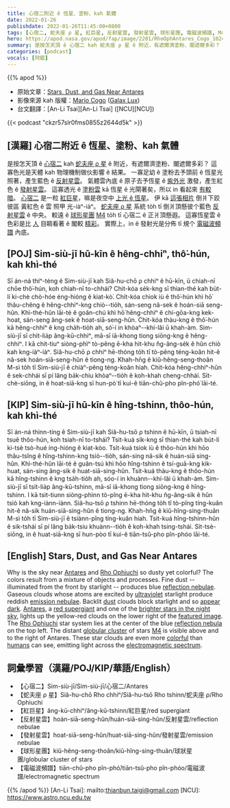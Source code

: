 ```yaml
---
title: 心宿二附近 ê 恆星、塗粉、kah 氣體
date: 2022-01-26
publishdate: 2022-01-26T11:45:00+0800
tags: [心宿二, 蛇夫座 ρ 星, 紅巨星, 反射星雲, 發射星雲, 球形星團, 電磁波頻譜, M4]
hero: https://apod.nasa.gov/apod/fap/image/2201/RhoOphAntares_Cogo_1024_annotated.jpg
summary: 是按怎天頂 ê 心宿二 kah 蛇夫座 ρ 星 ê 附近，有遮爾濟塗粉、閣遮爾多彩？
categories: [podcast]
vocals: [阿錕]
---
```


{{% apod %}}

- 原始文章：[Stars, Dust, and Gas Near Antares](https://apod.nasa.gov/apod/ap220126.html)
- 影像來源 kah 版權：[Mario Cogo](http://galaxlux.com/Author.htm) ([Galax Lux](http://galaxlux.com/))
- 台文翻譯：[An-Li Tsai][An-Li Tsai] ([NCU][NCU])

{{< podcast "ckzr57slr0fms0855z2644d5k" >}}

## [漢羅] 心宿二附近 ê 恆星、塗粉、kah 氣體
是按怎天頂 ê [心宿二][Antares 1] kah [蛇夫座 ρ 星][Rho Ophiuchi 1] ê 附近，有遮爾濟塗粉、閣遮爾多彩？
這寡色光是天體 kah 物理機制做伙影響 ê 結果。
一寡足幼 ê 塗粉去予頭前 ê 恆星光照著，產生藍色 ê [反射星雲][reflection nebulae]。
氣體雲內底 ê 原子去予恆星 ê [紫外光][ultraviolet] 激發，產生紅色 ê [發射星雲][emission nebulae t]。
這寡透光 ê [塗粉雲][dust] kā 恆星 ê 光閘著矣，所以 in 看起來 [有較暗][appear dark t]。
[心宿二][Antares 2] 是一粒 [紅巨星][red supergiant]，嘛是夜空中 [上光 ê 恆星][brighter stars in the night sky]。
伊 kā [這張相片][featured image] 倒爿下跤彼區 黃紅色 ê 雲 照甲 光-iàⁿ-iàⁿ。
[蛇夫座 ρ 星][Rho Ophiuchi 2] 系統 to̍h tī 倒爿頂懸彼个藍色 [反射星雲][reflection nebula] ê 中央。
較遠 ê [球形星團][globular cluster] [M4][M4] to̍h tī 心宿二 ê 正爿頂懸遐。
這寡恆星雲 ê 色彩是比 [人][humans] 目睭看著 ê 閣較 [精彩][colorful]。
實際上，in ê 發射光是分佈 tī 規个 [電磁波頻譜][electromagnetic spectrum] 內底。


## [POJ] Sim-siù-jī hū-kīn ê hêng-chhiⁿ, thô͘-hún, kah khì-thé
Sī án-ná thiⁿ-téng ê Sim-siù-jī kah Siâ-hu-chō ρ chhiⁿ ê hū-kīn, ū chiah-nī chōe thô͘-hún, koh chiah-nī to-chhái?
Chit-kóa se̍k-kng sī thian-thé kah bu̍t-lí ki-chè chò-hóe éng-hióng ê kiat-kò͘.
Chi̍t-kóa chiok iù ê thô͘-hún khì hō͘ thâu-chêng ê hêng-chhiⁿ-kng chiò--tio̍h, sán-seng nâ-sek ê hoán-siā seng-hûn.
Khì-thé-hûn lāi-té ê goân-chú khì hō͘ hêng-chhiⁿ ê chí-gōa-kng kek-hoat, sán-seng âng-sek ê hoat-siā-seng-hûn.
Chit-kóa thàu-kng ê thô͘-hún kā hêng-chhiⁿ ê kng cha̍h-tio̍h ah, só͘-í in khòaⁿ--khí-lâi ū khah-àm.
Sim-siù-jī sī chi̍t-lia̍p âng-kū-chhiⁿ, mā-sī iā-khong tiong siōng-kng ê hêng-chhiⁿ.
I kā chit-tiuⁿ siòng-phìⁿ tò-pêng ē-kha hit-khu n̂g-âng-se̍k ê hûn chiò kah kng-iàⁿ-iàⁿ.
Siâ-hu-chō ρ chhiⁿ hē-thóng to̍h tī tò-pêng téng-koân hit-ê nâ-sek hoán-siā-seng-hûn ê tiong-ng.
Khah-hn̄g ê kiû-hêng-seng-thoân M-sì to̍h tī Sim-siù-jī ê chiàⁿ-pêng téng-koân hiah.
Chit-kóa hêng-chhiⁿ-hûn ê sek-chhái sī pí lâng ba̍k-chiu khòaⁿ--tio̍h ê koh-khah cheng-chhái.
Si̍t-chè-siōng, in ê hoat-siā-kng sī hun-pò͘ tī kui-ê tiān-chû-pho pîn-phó͘ lāi-té.

## [KIP] Sim-siù-jī hū-kīn ê hîng-tshinn, thôo-hún, kah khì-thé
Sī án-ná thinn-tíng ê Sim-siù-jī kah Siâ-hu-tsō ρ tshinn ê hū-kīn, ū tsiah-nī tsuē thôo-hún, koh tsiah-nī to-tshái?
Tsit-kuá si̍k-kng sī thian-thé kah bu̍t-lí ki-tsè tsò-hué íng-hióng ê kiat-kòo.
Tsi̍t-kuá tsiok iù ê thôo-hún khì hōo thâu-tsîng ê hîng-tshinn-kng tsiò--tio̍h, sán-sing nâ-sik ê huán-siā sing-hûn.
Khì-thé-hûn lāi-té ê guân-tsú khì hōo hîng-tshinn ê tsí-guā-kng kik-huat, sán-sing âng-sik ê huat-siā-sing-hûn.
Tsit-kuá thàu-kng ê thôo-hún kā hîng-tshinn ê kng tsa̍h-tio̍h ah, sóo-í in khuànn--khí-lâi ū khah-àm.
Sim-siù-jī sī tsi̍t-lia̍p âng-kū-tshinn, mā-sī iā-khong tiong siōng-kng ê hîng-tshinn.
I kā tsit-tiunn siòng-phìnn tò-pîng ē-kha hit-khu n̂g-âng-si̍k ê hûn tsiò kah kng-iànn-iànn.
Siâ-hu-tsō ρ tshinn hē-thóng to̍h tī tò-pîng tíng-kuân hit-ê nâ-sik huán-siā-sing-hûn ê tiong-ng.
Khah-hn̄g ê kiû-hîng-sing-thuân M-sì to̍h tī Sim-siù-jī ê tsiànn-pîng tíng-kuân hiah.
Tsit-kuá hîng-tshinn-hûn ê sik-tshái sī pí lâng ba̍k-tsiu khuànn--tio̍h ê koh-khah tsing-tshái.
Si̍t-tsè-siōng, in ê huat-siā-kng sī hun-pòo tī kui-ê tiān-tsû-pho pîn-phóo lāi-té.

## [English] Stars, Dust, and Gas Near Antares
Why is the sky near [Antares][Antares 1] and [Rho Ophiuchi][Rho Ophiuchi 1] so dusty yet colorful?
The colors result from a mixture of objects and processes.
Fine dust -- illuminated from the front by starlight -- produces blue [reflection nebulae][reflection nebulae].
Gaseous clouds whose atoms are excited by [ultraviolet][ultraviolet] starlight produce reddish [emission nebulae][emission nebulae e].
Backlit [dust][dust] clouds block starlight and so [appear dark][appear dark e].
[Antares][Antares 2], a [red supergiant][red supergiant] and one of the [brighter stars in the night sky][brighter stars in the night sky], lights up the yellow-red clouds on the lower right of the [featured image][featured image].
The [Rho Ophiuchi][Rho Ophiuchi 2] star system lies at the center of the blue [reflection nebula][reflection nebula] on the top left.
The distant [globular cluster][globular cluster] of stars [M4][M4] is visible above and to the right of Antares.
These star clouds are even more [colorful][colorful] than [humans][humans] can see, emitting light across the [electromagnetic spectrum][electromagnetic spectrum].

## 詞彙學習（漢羅/POJ/KIP/華語/English）
- 【心宿二】Sim-siù-jī/Sim-siù-jī/心宿二/Antares
- 【蛇夫座 ρ 星】Siâ-hu-chō Rho chhiⁿ/Siâ-hu-tsō Rho tshinn/蛇夫座 ρ/Rho Ophiuchi
- 【紅巨星】âng-kū-chhiⁿ/âng-kū-tshinn/紅巨星/red supergiant
- 【反射星雲】hoán-siā-seng-hûn/huán-siā-sing-hûn/反射星雲/reflection nebulae
- 【發射星雲】hoat-siā-seng-hûn/huat-siā-sing-hûn/發射星雲/emission nebulae
- 【球形星團】kiû-hêng-seng-thoân/kiû-hîng-sing-thuân/球狀星團/globular cluster of stars
- 【電磁波頻譜】tiān-chû-pho pîn-phó͘/tiān-tsû-pho pîn-phóo/電磁波譜/electromagnetic spectrum


{{% /apod %}}
[An-Li Tsai]: mailto:thianbun.taigi@gmail.com
[NCU]: https://www.astro.ncu.edu.tw


[Antares 1]:https://en.wikipedia.org/wiki/Antares
[Rho Ophiuchi 1]:https://en.wikipedia.org/wiki/Rho_Ophiuchi_cloud_complex
[reflection nebulae]:https://apod.nasa.gov/apod/fap/reflection_nebulae.html
[ultraviolet]:https://science.nasa.gov/ems/10_ultravioletwaves
[emission nebulae e]:https://apod.nasa.gov/apod/ap210214.html
[emission nebulae t]:https://apod.tw/daily/20210214/
[dust]:https://apod.nasa.gov/apod/ap030706.html
[appear dark e]:https://apod.nasa.gov/apod/ap201122.html
[appear dark t]:https://apod.tw/daily/20201122/
[Antares 2]:http://stars.astro.illinois.edu/sow/antares.html
[red supergiant]:http://hyperphysics.phy-astr.gsu.edu/hbase/astro/redsup.html
[brighter stars in the night sky]:https://en.wikipedia.org/wiki/List_of_brightest_stars#Table
[featured image]:http://galaxlux.com/The%20Magnificent%20Rho%20Ophiuchi%20Complex.htm
[Rho Ophiuchi 2]:https://en.wikipedia.org/wiki/Rho_Ophiuchi
[reflection nebula]:https://en.wikipedia.org/wiki/Reflection_nebula
[globular cluster]:https://apod.nasa.gov/apod/fap/globular_clusters.html
[M4]:https://apod.nasa.gov/apod/ap000523.html
[colorful]:https://spaceplace.nasa.gov/color-your-universe-game/en/
[humans]:https://apod.nasa.gov/apod/ap190818.html
[electromagnetic spectrum]:https://science.nasa.gov/ems/01_intro
